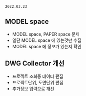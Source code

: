 `2022.03.23`

## MODEL space
- MODEL space, PAPER space 문제
- 일단 MODEL space 에 있는것만 수집
- MODEL space 에 정보가 있는지 확인

## DWG Collector 개선
- 프로젝트 조회중 데이터 편집
- 프로젝트단위, 도면단위 편집
- 추가정보 입력으로 개선



